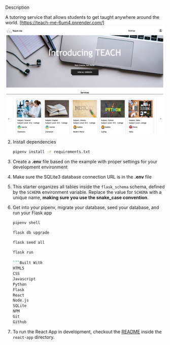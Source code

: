 
Description

A tutoring service that allows students to get taught anywhere around the world. [https://teach-me-6um4.onrender.com/]
![Alt text](example.png)

2. Install dependencies

      ```bash
      pipenv install -r requirements.txt
      ```

3. Create a **.env** file based on the example with proper settings for your
   development environment

4. Make sure the SQLite3 database connection URL is in the **.env** file

5. This starter organizes all tables inside the `flask_schema` schema, defined
   by the `SCHEMA` environment variable.  Replace the value for
   `SCHEMA` with a unique name, **making sure you use the snake_case
   convention**.

6. Get into your pipenv, migrate your database, seed your database, and run your Flask app

   ```bash
   pipenv shell
   ```

   ```bash
   flask db upgrade
   ```

   ```bash
   flask seed all
   ```

   ```bash
   flask run
   
   ```Built With
   HTML5
   CSS
   Javascript
   Python
   Flask
   React
   Node.js
   SQLite
   NPM
   Git
   Github

7. To run the React App in development, checkout the [README](./react-app/README.md) inside the `react-app` directory.



